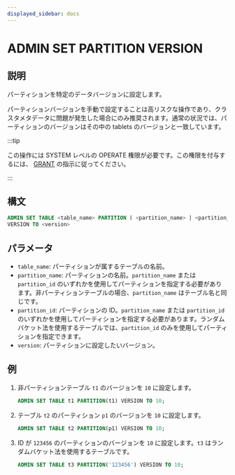 ```yaml
---
displayed_sidebar: docs
---
```


# ADMIN SET PARTITION VERSION

## 説明

パーティションを特定のデータバージョンに設定します。

パーティションバージョンを手動で設定することは高リスクな操作であり、クラスタメタデータに問題が発生した場合にのみ推奨されます。通常の状況では、パーティションのバージョンはその中の tablets のバージョンと一致しています。

:::tip

この操作には SYSTEM レベルの OPERATE 権限が必要です。この権限を付与するには、 [GRANT](../../account-management/GRANT.md) の指示に従ってください。

:::

## 構文

```sql
ADMIN SET TABLE <table_name> PARTITION ( <partition_name> | <partition_id> ) 
VERSION TO <version>
```

## パラメータ

- `table_name`: パーティションが属するテーブルの名前。
- `partition_name`: パーティションの名前。`partition_name` または `partition_id` のいずれかを使用してパーティションを指定する必要があります。非パーティションテーブルの場合、`partition_name` はテーブル名と同じです。
- `partition_id`: パーティションの ID。`partition_name` または `partition_id` のいずれかを使用してパーティションを指定する必要があります。ランダムバケット法を使用するテーブルでは、`partition_id` のみを使用してパーティションを指定できます。
- `version`: パーティションに設定したいバージョン。

## 例

1. 非パーティションテーブル `t1` のバージョンを `10` に設定します。

    ```sql
    ADMIN SET TABLE t1 PARTITION(t1) VERSION TO 10;
    ```

2. テーブル `t2` のパーティション `p1` のバージョンを `10` に設定します。

    ```sql
    ADMIN SET TABLE t2 PARTITION(p1) VERSION TO 10;
    ```

3. ID が `123456` のパーティションのバージョンを `10` に設定します。`t3` はランダムバケット法を使用するテーブルです。

    ```sql
    ADMIN SET TABLE t3 PARTITION('123456') VERSION TO 10;
    ```